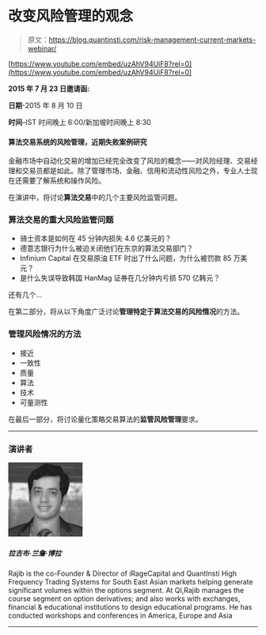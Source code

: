 # 改变风险管理的观念

> 原文：<https://blog.quantinsti.com/risk-management-current-markets-webinar/>

[https://www.youtube.com/embed/uzAhV94UiF8?rel=0](https://www.youtube.com/embed/uzAhV94UiF8?rel=0)

**2015 年 7 月 23 日邀请函:**

**日期**-2015 年 8 月 10 日

**时间**–IST 时间晚上 6:00/新加坡时间晚上 8:30

#### **算法交易系统的风险管理，近期失败案例研究**

金融市场中自动化交易的增加已经完全改变了风险的概念——对风险经理、交易经理和交易员都是如此。除了管理市场、金融、信用和流动性风险之外，专业人士现在还需要了解系统和操作风险。

在演讲中，将讨论**算法交易**中的几个主要风险监管问题。

### **算法交易的重大风险监管问题**

*   骑士资本是如何在 45 分钟内损失 4.6 亿美元的？
*   德意志银行为什么被迫关闭他们在东京的算法交易部门？
*   Infinium Capital 在交易原油 ETF 时出了什么问题，为什么被罚款 85 万美元？
*   是什么失误导致韩国 HanMag 证券在几分钟内亏损 570 亿韩元？

还有几个…

在第二部分，将从以下角度广泛讨论**管理特定于算法交易的风险情况**的方法。

### **管理风险情况的方法**

*   接近
*   一致性
*   质量
*   算法
*   技术
*   可量测性

在最后一部分，将讨论量化策略交易算法的**监管风险管理**要求。

* * *

### **演讲者**

![Rajib Ranjan Borah](img/1eea4fa3d58cd48cd68c48e4ebabab66.png)

##### 拉吉布·兰詹·博拉

Rajib is the co-Founder & Director of iRageCapital and QuantInsti High Frequency Trading Systems for South East Asian markets helping generate significant volumes within the options segment. At QI,Rajib manages the course segment on option derivatives; and also works with exchanges, financial & educational institutions to design educational programs. He has conducted workshops and conferences in America, Europe and Asia

* * *